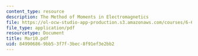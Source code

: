 ```yaml
---
content_type: resource
description: The Method of Moments in Electromagnetics
file: https://ol-ocw-studio-app-production.s3.amazonaws.com/courses/6-635-advanced-electromagnetism-spring-2003/849906869bb53f7f3bec8f91ef3e2bb2_Mar10.pdf
file_type: application/pdf
resourcetype: Document
title: Mar10.pdf
uid: 84990686-9bb5-3f7f-3bec-8f91ef3e2bb2
---
```


